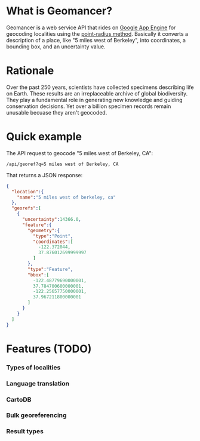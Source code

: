 # What is Geomancer?

Geomancer is a web service API that rides on [Google App Engine](https://developers.google.com/appengine/) for geocoding localities using the [point-radius method](http://herpnet.org/herpnet/documents/wieczorek.pdf). Basically it converts a description of a place, like "5 miles west of Berkeley", into coordinates, a bounding box, and an uncertainty value.

# Rationale

Over the past 250 years, scientists have collected specimens describing life on Earth. These results are an irreplaceable archive of global biodiversity. They play a fundamental role in generating new knowledge and guiding conservation decisions. Yet over a billion specimen records remain unusable becuase they aren't geocoded.

# Quick example

The API request to geocode "5 miles west of Berkeley, CA":

`/api/georef?q=5 miles west of Berkeley, CA`

That returns a JSON response:

```json
{
  "location":{
    "name":"5 miles west of berkeley, ca"
  },
  "georefs":[
    {
      "uncertainty":14366.0,
      "feature":{
        "geometry":{
          "type":"Point",
          "coordinates":[
            -122.372044,
            37.876012699999997
          ]
        },
        "type":"Feature",
        "bbox":[
          -122.48779690000001,
          37.784700600000001,
          -122.25657750000001,
          37.967211800000001
        ]
      }
    }
  ]
}
```

# Features (TODO)

### Types of localities

### Language translation

### CartoDB

### Bulk georeferencing

### Result types

